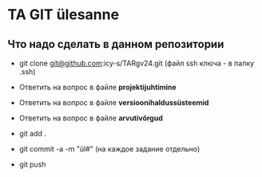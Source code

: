 # TA GIT ülesanne
<a name="readme-top"></a>
## Что надо сделать в данном репозитории
* git clone git@github.com:icy-s/TARgv24.git (файл ssh ключа - в папку .ssh)
* Ответить на вопрос в файле **projektijuhtimine**
* Ответить на вопрос в файле **versioonihaldussüsteemid**
* Ответить на вопрос в файле **arvutivõrgud**
  
* git add .
* git commit -a -m "ül#" (на каждое задание отдельно)
* git push
